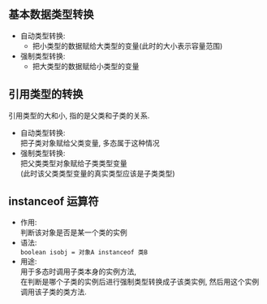 ## 基本数据类型转换
- 自动类型转换:  
  - 把小类型的数据赋给大类型的变量(此时的大小表示容量范围)
- 强制类型转换:  
  - 把大类型的数据赋给小类型的变量

## 引用类型的转换
引用类型的大和小, 指的是父类和子类的关系.
- 自动类型转换:  
  把子类对象赋给父类变量, 多态属于这种情况
- 强制类型转换:  
  把父类类型对象赋给子类类型变量  
  (此时该父类类型变量的真实类型应该是子类类型)

## instanceof 运算符
- 作用:  
  判断该对象是否是某一个类的实例
- 语法:    
  `boolean isobj = 对象A instanceof 类B`  
- 用途:  
  用于多态时调用子类本身的实例方法,  
  在判断是哪个子类的实例后进行强制类型转换成子该类实例,
  然后用这个实例调用该子类的类方法.